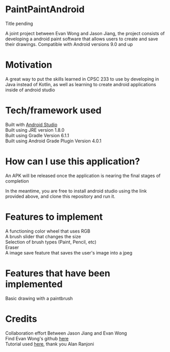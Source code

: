 # PaintPaintAndroid

Title pending

A joint project between Evan Wong and Jason Jiang, the project consists of developing a android paint software that allows users to create and save their drawings.
Compatible with Android versions 9.0 and up

# Motivation

A great way to put the skills learned in CPSC 233 to use by developing in Java instead of Kotlin, as well as learning to create android applications inside of android studio

# Tech/framework used

Built with [Android Studio](https://developer.android.com/studio)  
Built using JRE version 1.8.0  
Built using Gradle Version 6.1.1  
Built using Android Grade Plugin Version 4.0.1 

# How can I use this application?

An APK will be released once the application is nearing the final stages of completion  

In the meantime, you are free to install android studio using the link provided above, and clone this repository and run it. 

# Features to implement
A functioning color wheel that uses RGB  
A brush slider that changes the size  
Selection of brush types (Paint, Pencil, etc)  
Eraser  
A image save feature that saves the user's image into a jpeg  

# Features that have been implemented
Basic drawing with a paintbrush

# Credits
Collaboration effort Between Jason Jiang and Evan Wong  
Find Evan Wong's github [here](https://github.com/evannwong)  
Tutorial used [here](https://www.youtube.com/watch?v=r8zAQTa2rfE&t=489s), thank you Alan Ranjoni  

